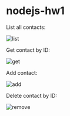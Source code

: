 # nodejs-hw1

List all contacts:

![list](https://prnt.sc/2r7yRZUuoll1)

Get contact by ID:

![get](https://prnt.sc/XMs0vs00lfI2)

Add contact:

![add](https://prnt.sc/FjUVU0C76BF5)

Delete contact by ID:

![remove](https://prnt.sc/OinaejHEP1yC)
